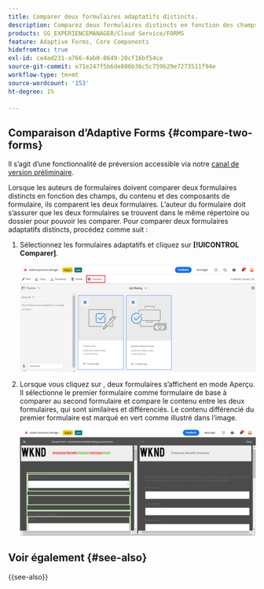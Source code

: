 ```yaml
---
title: Comparer deux formulaires adaptatifs distincts.
description: Comparez deux formulaires distincts en fonction des champs, du contenu et des composants de formulaire.
products: SG_EXPERIENCEMANAGER/Cloud Service/FORMS
feature: Adaptive Forms, Core Components
hidefromtoc: true
exl-id: ce4ad231-a766-4ab0-8649-20cf16bf54ce
source-git-commit: e71e247f5b6de806b36c5c759b29e7273511f94e
workflow-type: tm+mt
source-wordcount: '153'
ht-degree: 1%

---
```


## Comparaison d’Adaptive Forms {#compare-two-forms}

<span class="preview"> Il s’agit d’une fonctionnalité de préversion accessible via notre [canal de version préliminaire](https://experienceleague.adobe.com/docs/experience-manager-cloud-service/content/release-notes/prerelease.html#new-features). </span>

Lorsque les auteurs de formulaires doivent comparer deux formulaires distincts en fonction des champs, du contenu et des composants de formulaire, ils comparent les deux formulaires. L’auteur du formulaire doit s’assurer que les deux formulaires se trouvent dans le même répertoire ou dossier pour pouvoir les comparer. Pour comparer deux formulaires adaptatifs distincts, procédez comme suit :

1. Sélectionnez les formulaires adaptatifs et cliquez sur **[!UICONTROL Comparer]**.

   ![Comparaison de formulaires adaptatifs](compare-two-forms.png)

1. Lorsque vous cliquez sur , deux formulaires s’affichent en mode Aperçu. Il sélectionne le premier formulaire comme formulaire de base à comparer au second formulaire et compare le contenu entre les deux formulaires, qui sont similaires et différenciés. Le contenu différencié du premier formulaire est marqué en vert comme illustré dans l’image.

   ![Formulaires comparés](compared-forms.png)

## Voir également {#see-also}

{{see-also}}

